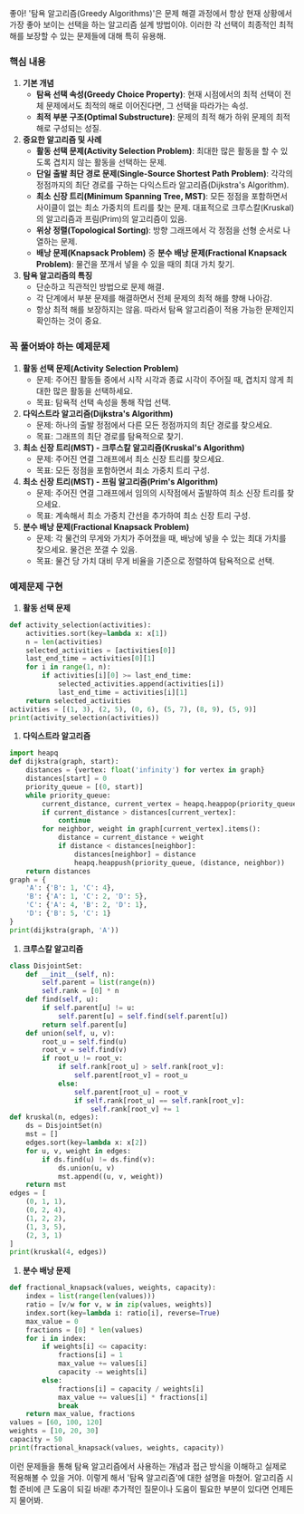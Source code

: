 좋아! '탐욕 알고리즘(Greedy Algorithms)'은 문제 해결 과정에서 항상 현재 상황에서 가장 좋아 보이는 선택을 하는 알고리즘 설계 방법이야. 이러한 각 선택이 최종적인 최적 해를 보장할 수 있는 문제들에 대해 특히 유용해.
### 핵심 내용
1. **기본 개념**
    - **탐욕 선택 속성(Greedy Choice Property)**: 현재 시점에서의 최적 선택이 전체 문제에서도 최적의 해로 이어진다면, 그 선택을 따라가는 속성.
    - **최적 부분 구조(Optimal Substructure)**: 문제의 최적 해가 하위 문제의 최적 해로 구성되는 성질.
2. **중요한 알고리즘 및 사례**
    - **활동 선택 문제(Activity Selection Problem)**: 최대한 많은 활동을 할 수 있도록 겹치지 않는 활동을 선택하는 문제.
    - **단일 출발 최단 경로 문제(Single-Source Shortest Path Problem)**: 각각의 정점까지의 최단 경로를 구하는 다익스트라 알고리즘(Dijkstra's Algorithm).
    - **최소 신장 트리(Minimum Spanning Tree, MST)**: 모든 정점을 포함하면서 사이클이 없는 최소 가중치의 트리를 찾는 문제. 대표적으로 크루스칼(Kruskal)의 알고리즘과 프림(Prim)의 알고리즘이 있음.
    - **위상 정렬(Topological Sorting)**: 방향 그래프에서 각 정점을 선형 순서로 나열하는 문제.
    - **배낭 문제(Knapsack Problem)** 중 **분수 배낭 문제(Fractional Knapsack Problem)**: 물건을 쪼개서 넣을 수 있을 때의 최대 가치 찾기.
3. **탐욕 알고리즘의 특징**
    - 단순하고 직관적인 방법으로 문제 해결.
    - 각 단계에서 부분 문제를 해결하면서 전체 문제의 최적 해를 향해 나아감.
    - 항상 최적 해를 보장하지는 않음. 따라서 탐욕 알고리즘이 적용 가능한 문제인지 확인하는 것이 중요.
### 꼭 풀어봐야 하는 예제문제
1. **활동 선택 문제(Activity Selection Problem)**
    - 문제: 주어진 활동들 중에서 시작 시각과 종료 시각이 주어질 때, 겹치지 않게 최대한 많은 활동을 선택하세요.
    - 목표: 탐욕적 선택 속성을 통해 작업 선택.
2. **다익스트라 알고리즘(Dijkstra's Algorithm)**
    - 문제: 하나의 출발 정점에서 다른 모든 정점까지의 최단 경로를 찾으세요.
    - 목표: 그래프의 최단 경로를 탐욕적으로 찾기.
3. **최소 신장 트리(MST) - 크루스칼 알고리즘(Kruskal's Algorithm)**
    - 문제: 주어진 연결 그래프에서 최소 신장 트리를 찾으세요.
    - 목표: 모든 정점을 포함하면서 최소 가중치 트리 구성.
4. **최소 신장 트리(MST) - 프림 알고리즘(Prim's Algorithm)**
    - 문제: 주어진 연결 그래프에서 임의의 시작점에서 출발하여 최소 신장 트리를 찾으세요.
    - 목표: 계속해서 최소 가중치 간선을 추가하여 최소 신장 트리 구성.
5. **분수 배낭 문제(Fractional Knapsack Problem)**
    - 문제: 각 물건의 무게와 가치가 주어졌을 때, 배낭에 넣을 수 있는 최대 가치를 찾으세요. 물건은 쪼갤 수 있음.
    - 목표: 물건 당 가치 대비 무게 비율을 기준으로 정렬하여 탐욕적으로 선택.
### 예제문제 구현
1. **활동 선택 문제**
```Python
def activity_selection(activities):
    activities.sort(key=lambda x: x[1])
    n = len(activities)
    selected_activities = [activities[0]]
    last_end_time = activities[0][1]
    for i in range(1, n):
        if activities[i][0] >= last_end_time:
            selected_activities.append(activities[i])
            last_end_time = activities[i][1]
    return selected_activities
activities = [(1, 3), (2, 5), (0, 6), (5, 7), (8, 9), (5, 9)]
print(activity_selection(activities))
```
1. **다익스트라 알고리즘**
```Python
import heapq
def dijkstra(graph, start):
    distances = {vertex: float('infinity') for vertex in graph}
    distances[start] = 0
    priority_queue = [(0, start)]
    while priority_queue:
        current_distance, current_vertex = heapq.heappop(priority_queue)
        if current_distance > distances[current_vertex]:
            continue
        for neighbor, weight in graph[current_vertex].items():
            distance = current_distance + weight
            if distance < distances[neighbor]:
                distances[neighbor] = distance
                heapq.heappush(priority_queue, (distance, neighbor))
    return distances
graph = {
    'A': {'B': 1, 'C': 4},
    'B': {'A': 1, 'C': 2, 'D': 5},
    'C': {'A': 4, 'B': 2, 'D': 1},
    'D': {'B': 5, 'C': 1}
}
print(dijkstra(graph, 'A'))
```
1. **크루스칼 알고리즘**
```Python
class DisjointSet:
    def __init__(self, n):
        self.parent = list(range(n))
        self.rank = [0] * n
    def find(self, u):
        if self.parent[u] != u:
            self.parent[u] = self.find(self.parent[u])
        return self.parent[u]
    def union(self, u, v):
        root_u = self.find(u)
        root_v = self.find(v)
        if root_u != root_v:
            if self.rank[root_u] > self.rank[root_v]:
                self.parent[root_v] = root_u
            else:
                self.parent[root_u] = root_v
                if self.rank[root_u] == self.rank[root_v]:
                    self.rank[root_v] += 1
def kruskal(n, edges):
    ds = DisjointSet(n)
    mst = []
    edges.sort(key=lambda x: x[2])
    for u, v, weight in edges:
        if ds.find(u) != ds.find(v):
            ds.union(u, v)
            mst.append((u, v, weight))
    return mst
edges = [
    (0, 1, 1),
    (0, 2, 4),
    (1, 2, 2),
    (1, 3, 5),
    (2, 3, 1)
]
print(kruskal(4, edges))
```
1. **분수 배낭 문제**
```Python
def fractional_knapsack(values, weights, capacity):
    index = list(range(len(values)))
    ratio = [v/w for v, w in zip(values, weights)]
    index.sort(key=lambda i: ratio[i], reverse=True)
    max_value = 0
    fractions = [0] * len(values)
    for i in index:
        if weights[i] <= capacity:
            fractions[i] = 1
            max_value += values[i]
            capacity -= weights[i]
        else:
            fractions[i] = capacity / weights[i]
            max_value += values[i] * fractions[i]
            break
    return max_value, fractions
values = [60, 100, 120]
weights = [10, 20, 30]
capacity = 50
print(fractional_knapsack(values, weights, capacity))
```
이런 문제들을 통해 탐욕 알고리즘에서 사용하는 개념과 접근 방식을 이해하고 실제로 적용해볼 수 있을 거야. 이렇게 해서 '탐욕 알고리즘'에 대한 설명을 마쳤어. 알고리즘 시험 준비에 큰 도움이 되길 바래! 추가적인 질문이나 도움이 필요한 부분이 있다면 언제든지 물어봐.